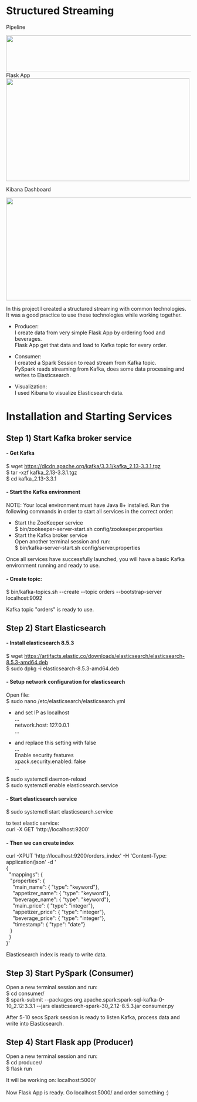 # Structured Streaming
Pipeline

<img src="https://user-images.githubusercontent.com/67562422/213930430-33b6af44-c0b6-434b-9405-d38fe077ec28.png" width="800" height="100" >
<br>
Flask App

<img src="https://user-images.githubusercontent.com/67562422/210098040-c3e1e4cf-3bcf-4c28-8ea6-ac55cf560d41.png" width="500" height="280" >

Kibana Dashboard

<img src="https://user-images.githubusercontent.com/67562422/210100372-c5ab6564-eb08-4545-9f31-318fe3f2475a.png" width="1000" height="280" >

In this project I created a structured streaming with common technologies.<br>
It was a good practice to use these technologies while working together.<br>

- Producer:<br>
I create data from very simple Flask App by ordering food and beverages.<br>
Flask App get that data and load to Kafka topic for every order.<br>

- Consumer:<br>
I created a Spark Session to read stream from Kafka topic.<br>
PySpark reads streaming from Kafka, does some data processing and writes to Elasticsearch.<br>

- Visualization:<br>
I used Kibana to visualize Elasticsearch data.<br>

# Installation and Starting Services
## Step 1) Start Kafka broker service

#### - Get Kafka
$ wget https://dlcdn.apache.org/kafka/3.3.1/kafka_2.13-3.3.1.tgz <br>
$ tar -xzf kafka_2.13-3.3.1.tgz<br>
$ cd kafka_2.13-3.3.1<br>


#### - Start the Kafka environment
NOTE: Your local environment must have Java 8+ installed.
Run the following commands in order to start all services in the correct order:

- Start the ZooKeeper service <br>
$ bin/zookeeper-server-start.sh config/zookeeper.properties
- Start the Kafka broker service <br>
Open another terminal session and run:<br>
$ bin/kafka-server-start.sh config/server.properties

Once all services have successfully launched, you will have a basic Kafka environment running and ready to use. 

#### - Create topic:<br>
$ bin/kafka-topics.sh --create --topic orders --bootstrap-server localhost:9092

Kafka topic "orders" is ready to use.
## Step 2) Start Elasticsearch

#### - Install elasticsearch 8.5.3
$ wget https://artifacts.elastic.co/downloads/elasticsearch/elasticsearch-8.5.3-amd64.deb<br>
$ sudo dpkg -i elasticsearch-8.5.3-amd64.deb<br>

#### - Setup network configuration for elasticsearch
Open file: <br>
$ sudo nano /etc/elasticsearch/elasticsearch.yml<br>

- and set IP as localhost<br>
...<br>
network.host: 127.0.0.1<br>
...<br>

- and replace this setting with false<br>
...<br>
Enable security features<br>
xpack.security.enabled: false<br>
...<br>

$ sudo systemctl daemon-reload<br>
$ sudo systemctl enable elasticsearch.service<br>

#### - Start elasticsearch service
$ sudo systemctl start elasticsearch.service<br>

to test elastic service:<br>
curl -X GET 'http://localhost:9200'<br>

#### - Then we can create index

curl -XPUT 'http://localhost:9200/orders_index' -H 'Content-Type: application/json' -d ' <br>
{<br>
&nbsp;  "mappings": {<br>
&ensp;    "properties": {<br>
&emsp;      "main_name":  { "type": "keyword"},<br>
&emsp;      "appetizer_name":  { "type": "keyword"},<br>
&emsp;      "beverage_name":  { "type": "keyword"},<br>
&emsp;      "main_price":  { "type": "integer"},<br>
&emsp;      "appetizer_price":  { "type": "integer"},<br>
&emsp;      "beverage_price":  { "type": "integer"},<br>
&emsp;      "timestamp":  { "type": "date"}<br>
&ensp;   }<br>
&nbsp;  }<br>
}'<br>

Elasticsearch index is ready to write data.

## Step 3) Start PySpark (Consumer)
Open a new terminal session and run:<br>
$ cd consumer/<br>
$ spark-submit --packages org.apache.spark:spark-sql-kafka-0-10_2.12:3.3.1 --jars elasticsearch-spark-30_2.12-8.5.3.jar consumer.py<br>

After 5-10 secs Spark session is ready to listen Kafka, process data and write into Elasticsearch.

## Step 4) Start Flask app (Producer)
Open a new terminal session and run:<br>
$ cd producer/<br>
$ flask run<br>

It will be working on: localhost:5000/ <br><br>
Now Flask App is ready. Go localhost:5000/ and order something :)








